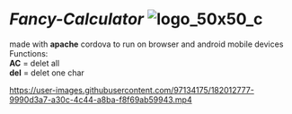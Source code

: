 # *Fancy-Calculator* ![logo_50x50_c](https://user-images.githubusercontent.com/97134175/182013531-3bb2b5f4-9d7b-498e-baa4-d7732bbf6656.png)

made with **apache** cordova to run on browser and android mobile devices <br />
Functions: <br />
  **AC** = delet all <br />
  **del** = delet one char

https://user-images.githubusercontent.com/97134175/182012777-9990d3a7-a30c-4c44-a8ba-f8f69ab59943.mp4


